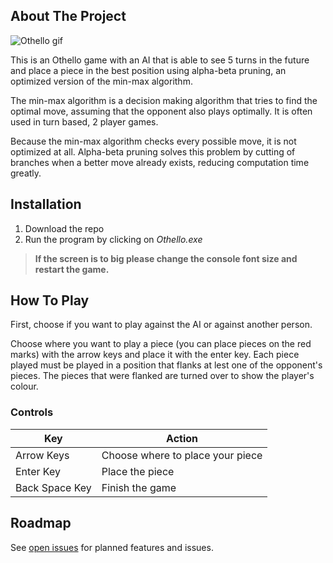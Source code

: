 ## About The Project

![Othello gif](../assets/othello.gif)

This is an Othello game with an AI that is able to see 5 turns in the future and place a piece in the best position using  alpha-beta pruning, an optimized version of the min-max algorithm. 

The min-max algorithm is a decision making algorithm that tries to find the optimal move, assuming that the opponent also plays optimally. It is often used in turn based, 2 player games. 

Because the min-max algorithm checks every possible move, it is not optimized at all. Alpha-beta pruning solves this problem by cutting of branches when a better move already exists, reducing  computation time greatly. 

## Installation

1. Download the repo
2. Run the program by clicking on *Othello.exe*
> **If the screen is to big please change the console font size and restart the game.**     

## How To Play

First, choose if you want to play against the AI or against another person.

Choose where you want to play a piece (you can place pieces on the red marks) with the arrow keys and place it with the enter key. Each piece played must be played in a position that flanks at lest one of the opponent's pieces. The pieces that were flanked are turned over to show the player's colour.

### Controls

| Key	| Action	|
|---|---|
| Arrow Keys | Choose where to place your piece |
| Enter Key | Place the piece	|
| Back Space Key	| Finish the game	|

## Roadmap

See [open issues](https://github.com/github_username/repo/issues) for planned features and issues.

